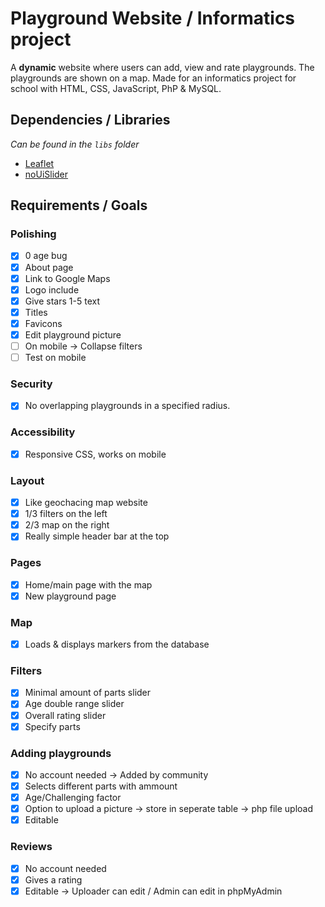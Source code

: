 # Playground Website / Informatics project

A __dynamic__ website where users can add, view and rate playgrounds. The playgrounds are shown on a map. Made for an informatics project for school with HTML, CSS, JavaScript, PhP & MySQL.

## Dependencies / Libraries

*Can be found in the `libs` folder*

- [Leaflet](https://leafletjs.com/)
- [noUiSlider](https://refreshless.com/nouislider/)

## Requirements / Goals

### Polishing

- [x] 0 age bug
- [x] About page
- [x] Link to Google Maps
- [x] Logo include
- [x] Give stars 1-5 text
- [x] Titles
- [x] Favicons
- [x] Edit playground picture
- [ ] On mobile -> Collapse filters
- [ ] Test on mobile

### Security

- [x] No overlapping playgrounds in a specified radius.

### Accessibility

- [x] Responsive CSS, works on mobile

### Layout

- [x] Like geochacing map website
- [x] 1/3 filters on the left
- [x] 2/3 map on the right
- [x] Really simple header bar at the top

### Pages

- [x] Home/main page with the map
- [x] New playground page

### Map

- [x] Loads & displays markers from the database

### Filters

- [x] Minimal amount of parts slider
- [x] Age double range slider
- [x] Overall rating slider
- [x] Specify parts

### Adding playgrounds

- [x] No account needed -> Added by community
- [x] Selects different parts with ammount
- [x] Age/Challenging factor
- [x] Option to upload a picture -> store in seperate table -> php file upload
- [x] Editable

### Reviews

- [x] No account needed
- [x] Gives a rating
- [x] Editable -> Uploader can edit / Admin can edit in phpMyAdmin
